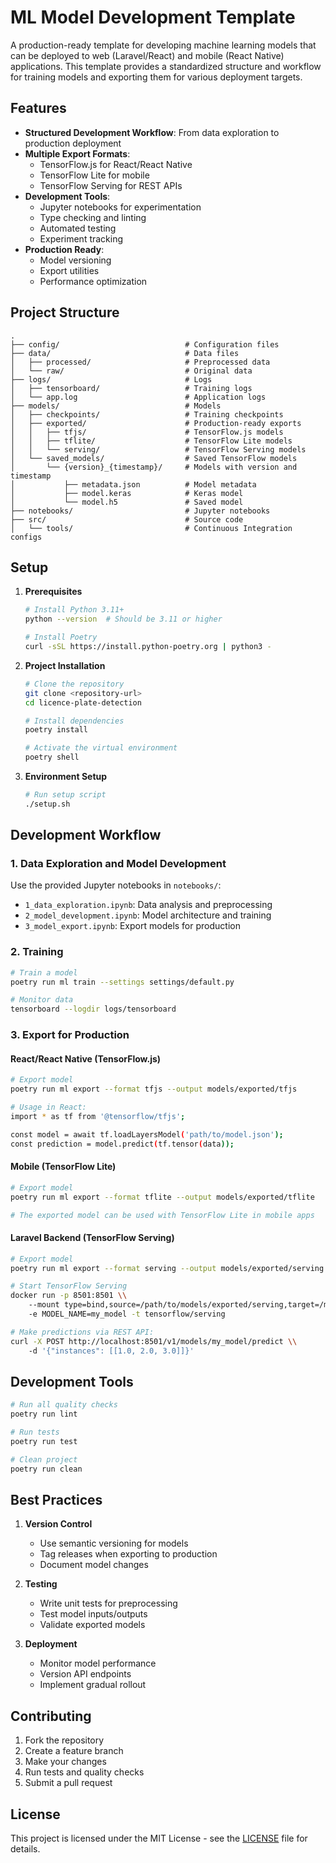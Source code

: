 # ML Model Development Template

A production-ready template for developing machine learning models that can be deployed to web (Laravel/React) and
mobile (React Native) applications. This template provides a standardized structure and workflow for training models and
exporting them for various deployment targets.

## Features

- **Structured Development Workflow**: From data exploration to production deployment
- **Multiple Export Formats**:
    - TensorFlow.js for React/React Native
    - TensorFlow Lite for mobile
    - TensorFlow Serving for REST APIs
- **Development Tools**:
    - Jupyter notebooks for experimentation
    - Type checking and linting
    - Automated testing
    - Experiment tracking
- **Production Ready**:
    - Model versioning
    - Export utilities
    - Performance optimization

## Project Structure

```
.
├── config/                            # Configuration files
├── data/                              # Data files
│   ├── processed/                     # Preprocessed data
│   └── raw/                           # Original data
├── logs/                              # Logs
│   ├── tensorboard/                   # Training logs   
│   └── app.log                        # Application logs
├── models/                            # Models
│   ├── checkpoints/                   # Training checkpoints
│   ├── exported/                      # Production-ready exports
│   │   ├── tfjs/                      # TensorFlow.js models
│   │   ├── tflite/                    # TensorFlow Lite models
│   │   └── serving/                   # TensorFlow Serving models
│   └── saved_models/                  # Saved TensorFlow models
│       └── {version}_{timestamp}/     # Models with version and timestamp
│           ├── metadata.json          # Model metadata
│           ├── model.keras            # Keras model
│           └── model.h5               # Saved model
├── notebooks/                         # Jupyter notebooks
├── src/                               # Source code
│   └── tools/                         # Continuous Integration configs
```

## Setup

1. **Prerequisites**
   ```bash
   # Install Python 3.11+
   python --version  # Should be 3.11 or higher

   # Install Poetry
   curl -sSL https://install.python-poetry.org | python3 -
   ```

2. **Project Installation**
   ```bash
   # Clone the repository
   git clone <repository-url>
   cd licence-plate-detection

   # Install dependencies
   poetry install

   # Activate the virtual environment
   poetry shell
   ```

3. **Environment Setup**
   ```bash
   # Run setup script
   ./setup.sh
   ```

## Development Workflow

### 1. Data Exploration and Model Development

Use the provided Jupyter notebooks in `notebooks/`:

- `1_data_exploration.ipynb`: Data analysis and preprocessing
- `2_model_development.ipynb`: Model architecture and training
- `3_model_export.ipynb`: Export models for production

### 2. Training

```bash
# Train a model
poetry run ml train --settings settings/default.py

# Monitor data
tensorboard --logdir logs/tensorboard
```

### 3. Export for Production

#### React/React Native (TensorFlow.js)

```bash
# Export model
poetry run ml export --format tfjs --output models/exported/tfjs

# Usage in React:
import * as tf from '@tensorflow/tfjs';

const model = await tf.loadLayersModel('path/to/model.json');
const prediction = model.predict(tf.tensor(data));
```

#### Mobile (TensorFlow Lite)

```bash
# Export model
poetry run ml export --format tflite --output models/exported/tflite

# The exported model can be used with TensorFlow Lite in mobile apps
```

#### Laravel Backend (TensorFlow Serving)

```bash
# Export model
poetry run ml export --format serving --output models/exported/serving

# Start TensorFlow Serving
docker run -p 8501:8501 \\
    --mount type=bind,source=/path/to/models/exported/serving,target=/models/my_model \\
    -e MODEL_NAME=my_model -t tensorflow/serving

# Make predictions via REST API:
curl -X POST http://localhost:8501/v1/models/my_model/predict \\
    -d '{"instances": [[1.0, 2.0, 3.0]]}'
```

## Development Tools

```bash
# Run all quality checks
poetry run lint

# Run tests
poetry run test

# Clean project
poetry run clean
```

## Best Practices

1. **Version Control**
    - Use semantic versioning for models
    - Tag releases when exporting to production
    - Document model changes

2. **Testing**
    - Write unit tests for preprocessing
    - Test model inputs/outputs
    - Validate exported models

3. **Deployment**
    - Monitor model performance
    - Version API endpoints
    - Implement gradual rollout

## Contributing

1. Fork the repository
2. Create a feature branch
3. Make your changes
4. Run tests and quality checks
5. Submit a pull request

## License

This project is licensed under the MIT License - see the [LICENSE](LICENSE) file for details.
